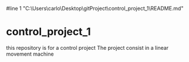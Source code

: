 #line 1 "C:\\Users\\carlo\\Desktop\\gitProject\\control_project_1\\README.md"
# control_project_1
this repository is for a control project The project consist in a linear movement machine 
